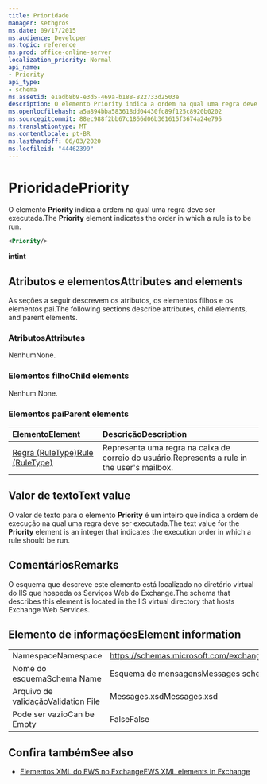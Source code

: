 ```yaml
---
title: Prioridade
manager: sethgros
ms.date: 09/17/2015
ms.audience: Developer
ms.topic: reference
ms.prod: office-online-server
localization_priority: Normal
api_name:
- Priority
api_type:
- schema
ms.assetid: e1adb8b9-e3d5-469a-b188-822733d2503e
description: O elemento Priority indica a ordem na qual uma regra deve ser executada.
ms.openlocfilehash: a5a894bba583618dd04430fc89f125c8920b0202
ms.sourcegitcommit: 88ec988f2bb67c1866d06b361615f3674a24e795
ms.translationtype: MT
ms.contentlocale: pt-BR
ms.lasthandoff: 06/03/2020
ms.locfileid: "44462399"
---
```

# <a name="priority"></a><span data-ttu-id="e668d-103">Prioridade</span><span class="sxs-lookup"><span data-stu-id="e668d-103">Priority</span></span>

<span data-ttu-id="e668d-104">O elemento **Priority** indica a ordem na qual uma regra deve ser executada.</span><span class="sxs-lookup"><span data-stu-id="e668d-104">The **Priority** element indicates the order in which a rule is to be run.</span></span> 
  
```XML
<Priority/>
```

 <span data-ttu-id="e668d-105">**int**</span><span class="sxs-lookup"><span data-stu-id="e668d-105">**int**</span></span>
## <a name="attributes-and-elements"></a><span data-ttu-id="e668d-106">Atributos e elementos</span><span class="sxs-lookup"><span data-stu-id="e668d-106">Attributes and elements</span></span>

<span data-ttu-id="e668d-107">As seções a seguir descrevem os atributos, os elementos filhos e os elementos pai.</span><span class="sxs-lookup"><span data-stu-id="e668d-107">The following sections describe attributes, child elements, and parent elements.</span></span>
  
### <a name="attributes"></a><span data-ttu-id="e668d-108">Atributos</span><span class="sxs-lookup"><span data-stu-id="e668d-108">Attributes</span></span>

<span data-ttu-id="e668d-109">Nenhum</span><span class="sxs-lookup"><span data-stu-id="e668d-109">None.</span></span>
  
### <a name="child-elements"></a><span data-ttu-id="e668d-110">Elementos filho</span><span class="sxs-lookup"><span data-stu-id="e668d-110">Child elements</span></span>

<span data-ttu-id="e668d-111">Nenhum.</span><span class="sxs-lookup"><span data-stu-id="e668d-111">None.</span></span>
  
### <a name="parent-elements"></a><span data-ttu-id="e668d-112">Elementos pai</span><span class="sxs-lookup"><span data-stu-id="e668d-112">Parent elements</span></span>

|<span data-ttu-id="e668d-113">**Elemento**</span><span class="sxs-lookup"><span data-stu-id="e668d-113">**Element**</span></span>|<span data-ttu-id="e668d-114">**Descrição**</span><span class="sxs-lookup"><span data-stu-id="e668d-114">**Description**</span></span>|
|:-----|:-----|
|[<span data-ttu-id="e668d-115">Regra (RuleType)</span><span class="sxs-lookup"><span data-stu-id="e668d-115">Rule (RuleType)</span></span>](rule-ruletype.md) <br/> |<span data-ttu-id="e668d-116">Representa uma regra na caixa de correio do usuário.</span><span class="sxs-lookup"><span data-stu-id="e668d-116">Represents a rule in the user's mailbox.</span></span>  <br/> |
   
## <a name="text-value"></a><span data-ttu-id="e668d-117">Valor de texto</span><span class="sxs-lookup"><span data-stu-id="e668d-117">Text value</span></span>

<span data-ttu-id="e668d-118">O valor de texto para o elemento **Priority** é um inteiro que indica a ordem de execução na qual uma regra deve ser executada.</span><span class="sxs-lookup"><span data-stu-id="e668d-118">The text value for the **Priority** element is an integer that indicates the execution order in which a rule should be run.</span></span> 
  
## <a name="remarks"></a><span data-ttu-id="e668d-119">Comentários</span><span class="sxs-lookup"><span data-stu-id="e668d-119">Remarks</span></span>

<span data-ttu-id="e668d-120">O esquema que descreve este elemento está localizado no diretório virtual do IIS que hospeda os Serviços Web do Exchange.</span><span class="sxs-lookup"><span data-stu-id="e668d-120">The schema that describes this element is located in the IIS virtual directory that hosts Exchange Web Services.</span></span>
  
## <a name="element-information"></a><span data-ttu-id="e668d-121">Elemento de informações</span><span class="sxs-lookup"><span data-stu-id="e668d-121">Element information</span></span>

|||
|:-----|:-----|
|<span data-ttu-id="e668d-122">Namespace</span><span class="sxs-lookup"><span data-stu-id="e668d-122">Namespace</span></span>  <br/> |https://schemas.microsoft.com/exchange/services/2006/messages  <br/> |
|<span data-ttu-id="e668d-123">Nome do esquema</span><span class="sxs-lookup"><span data-stu-id="e668d-123">Schema Name</span></span>  <br/> |<span data-ttu-id="e668d-124">Esquema de mensagens</span><span class="sxs-lookup"><span data-stu-id="e668d-124">Messages schema</span></span>  <br/> |
|<span data-ttu-id="e668d-125">Arquivo de validação</span><span class="sxs-lookup"><span data-stu-id="e668d-125">Validation File</span></span>  <br/> |<span data-ttu-id="e668d-126">Messages.xsd</span><span class="sxs-lookup"><span data-stu-id="e668d-126">Messages.xsd</span></span>  <br/> |
|<span data-ttu-id="e668d-127">Pode ser vazio</span><span class="sxs-lookup"><span data-stu-id="e668d-127">Can be Empty</span></span>  <br/> |<span data-ttu-id="e668d-128">False</span><span class="sxs-lookup"><span data-stu-id="e668d-128">False</span></span>  <br/> |
   
## <a name="see-also"></a><span data-ttu-id="e668d-129">Confira também</span><span class="sxs-lookup"><span data-stu-id="e668d-129">See also</span></span>



- [<span data-ttu-id="e668d-130">Elementos XML do EWS no Exchange</span><span class="sxs-lookup"><span data-stu-id="e668d-130">EWS XML elements in Exchange</span></span>](ews-xml-elements-in-exchange.md)

